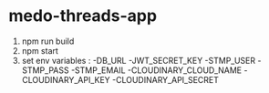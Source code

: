 # medo-threads-app
 
1. npm run build
2. npm start
3. set env variables : 
 -DB_URL
 -JWT_SECRET_KEY
 -STMP_USER
 -STMP_PASS
 -STMP_EMAIL
 -CLOUDINARY_CLOUD_NAME
 -CLOUDINARY_API_KEY
 -CLOUDINARY_API_SECRET
